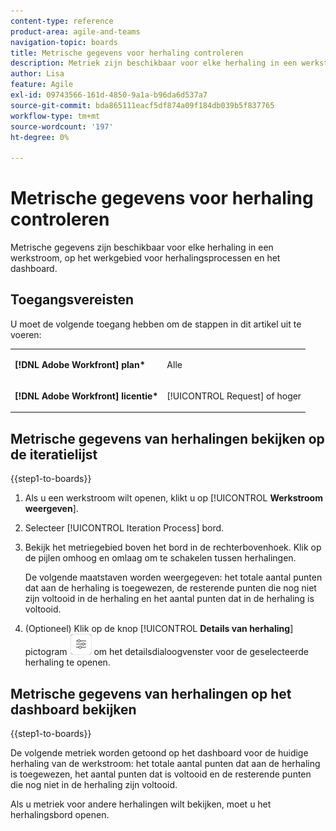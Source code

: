```yaml
---
content-type: reference
product-area: agile-and-teams
navigation-topic: boards
title: Metrische gegevens voor herhaling controleren
description: Metriek zijn beschikbaar voor elke herhaling in een werkstroom, op de werkplaats van het iteratieproces.
author: Lisa
feature: Agile
exl-id: 09743566-161d-4850-9a1a-b96da6d537a7
source-git-commit: bda865111eacf5df874a09f184db039b5f837765
workflow-type: tm+mt
source-wordcount: '197'
ht-degree: 0%

---
```


# Metrische gegevens voor herhaling controleren

Metrische gegevens zijn beschikbaar voor elke herhaling in een werkstroom, op het werkgebied voor herhalingsprocessen en het dashboard.

## Toegangsvereisten

U moet de volgende toegang hebben om de stappen in dit artikel uit te voeren:

<table style="table-layout:auto"> 
 <col> 
 </col> 
 <col> 
 </col> 
 <tbody> 
  <tr> 
   <td role="rowheader"><strong>[!DNL Adobe Workfront] plan*</strong></td> 
   <td> <p>Alle</p> </td> 
  </tr> 
  <tr> 
   <td role="rowheader"><strong>[!DNL Adobe Workfront] licentie*</strong></td> 
   <td> <p>[!UICONTROL Request] of hoger</p> </td> 
  </tr> 
 </tbody> 
</table>

## Metrische gegevens van herhalingen bekijken op de iteratielijst

{{step1-to-boards}}

1. Als u een werkstroom wilt openen, klikt u op [!UICONTROL **Werkstroom weergeven**].
1. Selecteer [!UICONTROL Iteration Process] bord.
1. Bekijk het metriegebied boven het bord in de rechterbovenhoek. Klik op de pijlen omhoog en omlaag om te schakelen tussen herhalingen.

   De volgende maatstaven worden weergegeven: het totale aantal punten dat aan de herhaling is toegewezen, de resterende punten die nog niet zijn voltooid in de herhaling en het aantal punten dat in de herhaling is voltooid.

1. (Optioneel) Klik op de knop [!UICONTROL **Details van herhaling**] pictogram ![Details van herhaling](assets/iteration-details-button.png) om het detailsdialoogvenster voor de geselecteerde herhaling te openen.

## Metrische gegevens van herhalingen op het dashboard bekijken

{{step1-to-boards}}

De volgende metriek worden getoond op het dashboard voor de huidige herhaling van de werkstroom: het totale aantal punten dat aan de herhaling is toegewezen, het aantal punten dat is voltooid en de resterende punten die nog niet in de herhaling zijn voltooid.

Als u metriek voor andere herhalingen wilt bekijken, moet u het herhalingsbord openen.
